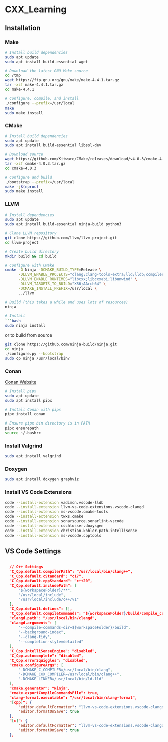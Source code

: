 # CXX_Learning

## Installation

### Make

```bash
# Install build dependencies
sudo apt update
sudo apt install build-essential wget

# Download the latest GNU Make source
cd /tmp
wget https://ftp.gnu.org/gnu/make/make-4.4.1.tar.gz
tar -xzf make-4.4.1.tar.gz
cd make-4.4.1

# Configure, compile, and install
./configure --prefix=/usr/local
make
sudo make install
```

### CMake

```bash
# Install build dependencies
sudo apt update
sudo apt install build-essential libssl-dev

# Download source
wget https://github.com/Kitware/CMake/releases/download/v4.0.3/cmake-4.0.3.tar.gz
tar -xzf cmake-4.0.3.tar.gz
cd cmake-4.0.3

# Configure and build
./bootstrap --prefix=/usr/local
make -j$(nproc)
sudo make install
```

### LLVM

```bash
# Install dependencies
sudo apt update
sudo apt install build-essential ninja-build python3

# Clone LLVM repository
git clone https://github.com/llvm/llvm-project.git
cd llvm-project

# Create build directory
mkdir build && cd build

# Configure with CMake
cmake -G Ninja -DCMAKE_BUILD_TYPE=Release \
      -DLLVM_ENABLE_PROJECTS="clang;clang-tools-extra;lld;lldb;compiler-rt" \
      -DLLVM_ENABLE_RUNTIMES="libcxx;libcxxabi;libunwind" \
      -DLLVM_TARGETS_TO_BUILD="X86;AArch64" \
      -DCMAKE_INSTALL_PREFIX=/usr/local \
      ../llvm

# Build (this takes a while and uses lots of resources)
ninja

# Install
```bash
sudo ninja install
```

or to build from source

```bash
git clone https://github.com/ninja-build/ninja.git
cd ninja
./configure.py --bootstrap
sudo cp ninja /usr/local/bin/
```

### Conan

[Conan Website](https://conan.io/)

```bash
# Install pipx
sudo apt update
sudo apt install pipx

# Install Conan with pipx
pipx install conan

# Ensure pipx bin directory is in PATH
pipx ensurepath
source ~/.bashrc
```

### Install Valgrind

```bash
sudo apt install valgrind
```

### Doxygen

```bash
sudo apt install doxygen graphviz
```

### Install VS Code Extensions

```bash
code --install-extension vadimcn.vscode-lldb
code --install-extension llvm-vs-code-extensions.vscode-clangd
code --install-extension ms-vscode.cmake-tools
code --install-extension twxs.cmake
code --install-extension sonarsource.sonarlint-vscode
code --install-extension cschlosser.doxysgen
code --install-extension christian-kohler.path-intellisense
code --install-extension ms-vscode.cpptools
```

## VS Code Settings

```json

  // C++ Settings
  "C_Cpp.default.compilerPath": "/usr/local/bin/clang++",
  "C_Cpp.default.cStandard": "c17",
  "C_Cpp.default.cppStandard": "c++20",
  "C_Cpp.default.includePath": [
      "${workspaceFolder}/**",
      "/usr/local/include",
      "/usr/local/include/c++/v1"
  ],
  "C_Cpp.default.defines": [],
  "C_Cpp.default.compileCommands": "${workspaceFolder}/build/compile_commands.json",
  "clangd.path": "/usr/local/bin/clangd",
  "clangd.arguments": [
      "--compile-commands-dir=${workspaceFolder}/build",
      "--background-index",
      "--clang-tidy",
      "--completion-style=detailed"
  ],
  "C_Cpp.intelliSenseEngine": "disabled",
  "C_Cpp.autocomplete": "disabled",
  "C_Cpp.errorSquiggles": "disabled",
  "cmake.configureArgs": [
      "-DCMAKE_C_COMPILER=/usr/local/bin/clang",
      "-DCMAKE_CXX_COMPILER=/usr/local/bin/clang++",
      "-DCMAKE_LINKER=/usr/local/bin/ld.lld"
  ],
  "cmake.generator": "Ninja",
  "cmake.exportCompileCommandsFile": true,
  "clang-format.executable": "/usr/local/bin/clang-format",
  "[cpp]": {
      "editor.defaultFormatter": "llvm-vs-code-extensions.vscode-clangd",
      "editor.formatOnSave": true
  },
  "[c]": {
      "editor.defaultFormatter": "llvm-vs-code-extensions.vscode-clangd",
      "editor.formatOnSave": true
  },

```
